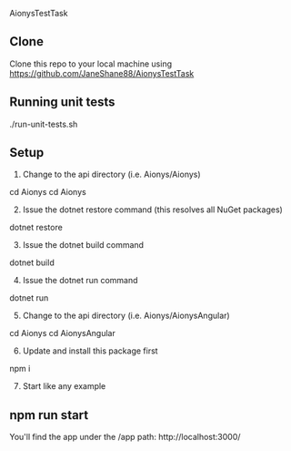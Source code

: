 AionysTestTask


Clone
-----------------------------------------------------------------------------------------
Clone this repo to your local machine using https://github.com/JaneShane88/AionysTestTask

Running unit tests
-----------------------------------------------------------------------------------------
./run-unit-tests.sh

Setup
-----------------------------------------------------------------------------------------
1. Change to the api directory (i.e. Aionys/Aionys)

cd Aionys
cd Aionys

2. Issue the dotnet restore command (this resolves all NuGet packages)

dotnet restore

3. Issue the dotnet build command

dotnet build

4. Issue the dotnet run command

dotnet run

5. Change to the api directory (i.e. Aionys/AionysAngular)

cd Aionys
cd AionysAngular

6. Update and install this package first

npm i

7. Start like any example

npm run start
-----------------------------------------------------------------------------------------
You'll find the app under the /app path: http://localhost:3000/
